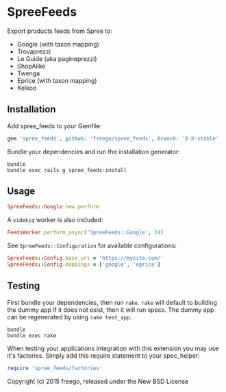 SpreeFeeds
==========

Export products feeds from Spree to:
- Google (with taxon mapping)
- Trovaprezzi
- Le Guide (aka pagineprezzi)
- ShopAlike
- Twenga
- Eprice (with taxon mapping)
- Kelkoo

Installation
------------

Add spree_feeds to your Gemfile:

```ruby
gem 'spree_feeds', github: 'freego/spree_feeds', branch: 'X-X-stable'
```

Bundle your dependencies and run the installation generator:

```shell
bundle
bundle exec rails g spree_feeds:install
```

Usage
-----

```ruby
SpreeFeeds::Google.new.perform
```

A `sidekiq` worker is also included:

```ruby
FeedsWorker.perform_async('SpreeFeeds::Google', 24)
```

See `SpreeFeeds::Configuration` for available configurations:

```ruby
SpreeFeeds::Config.base_url = 'https://mysite.com/'
SpreeFeeds::Config.mappings = ['google', 'eprice']
```

Testing
-------

First bundle your dependencies, then run `rake`. `rake` will default to building the dummy app if it does not exist, then it will run specs. The dummy app can be regenerated by using `rake test_app`.

```shell
bundle
bundle exec rake
```

When testing your applications integration with this extension you may use it's factories.
Simply add this require statement to your spec_helper:

```ruby
require 'spree_feeds/factories'
```

Copyright (c) 2015 freego, released under the New BSD License
